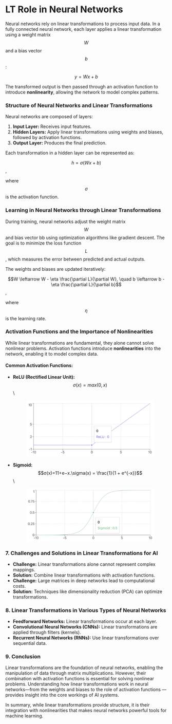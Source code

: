 # LT Role in Neural Networks

Neural networks rely on linear transformations to process input data. In a fully connected neural network, each layer applies a linear transformation using a weight matrix $$W$$ and a bias vector $$b$$:&#x20;

$$y=Wx + b$$

The transformed output is then passed through an activation function to introduce **nonlinearity**, allowing the network to model complex patterns.

### **Structure of Neural Networks and Linear Transformations**

Neural networks are composed of layers:

1. **Input Layer:** Receives input features.
2. **Hidden Layers:** Apply linear transformations using weights and biases, followed by activation functions.
3. **Output Layer:** Produces the final prediction.

Each transformation in a hidden layer can be represented as:&#x20;

$$h=σ(Wx+b)$$,&#x20;

where $$\sigma$$ is the activation function.

### **Learning in Neural Networks through Linear Transformations**

During training, neural networks adjust the weight matrix $$W$$ and bias vector bb using optimization algorithms like gradient descent. The goal is to minimize the loss function $$L$$, which measures the error between predicted and actual outputs.

The weights and biases are updated iteratively:

$$W \leftarrow W - \eta \frac{\partial L}{\partial W}, \quad b \leftarrow b - \eta \frac{\partial L}{\partial b}$$,&#x20;

where $$\eta$$ is the learning rate.

### **Activation Functions and the Importance of Nonlinearities**

While linear transformations are fundamental, they alone cannot solve nonlinear problems. Activation functions introduce **nonlinearities** into the network, enabling it to model complex data.

#### Common Activation Functions:

*   **ReLU (Rectified Linear Unit):**  $$σ(x)=max⁡(0,x)$$\


    <div align="left"><figure><img src="../../../../.gitbook/assets/image (2) (1) (1).png" alt="" width="563"><figcaption></figcaption></figure></div>
*   **Sigmoid:** $$σ(x)=11+e−x.\sigma(x) = \frac{1}{1 + e^{-x}}$$\


    <div align="left"><figure><img src="../../../../.gitbook/assets/image (3) (1) (1).png" alt="" width="563"><figcaption></figcaption></figure></div>

### **7. Challenges and Solutions in Linear Transformations for AI**

* **Challenge:** Linear transformations alone cannot represent complex mappings.
* **Solution:** Combine linear transformations with activation functions.
* **Challenge:** Large matrices in deep networks lead to computational costs.
* **Solution:** Techniques like dimensionality reduction (PCA) can optimize transformations.

### **8. Linear Transformations in Various Types of Neural Networks**

* **Feedforward Networks:** Linear transformations occur at each layer.
* **Convolutional Neural Networks (CNNs):** Linear transformations are applied through filters (kernels).
* **Recurrent Neural Networks (RNNs):** Use linear transformations over sequential data.

### **9. Conclusion**

Linear transformations are the foundation of neural networks, enabling the manipulation of data through matrix multiplications. However, their combination with activation functions is essential for solving nonlinear problems. Understanding how linear transformations work in neural networks—from the weights and biases to the role of activation functions — provides insight into the core workings of AI systems.

In summary, while linear transformations provide structure, it is their integration with nonlinearities that makes neural networks powerful tools for machine learning.
